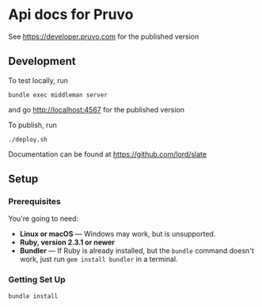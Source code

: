 # Api docs for Pruvo

See <a href="https://developers.pruvo.com">https://developer.pruvo.com<a/> for the published version

## Development

To test locally, run 

```shell
bundle exec middleman server
```

and go <a href="http://localhost:4567">http://localhost:4567<a/> for the published version

To publish, run

```shell
./deploy.sh
```

Documentation can be found at <a href="https://github.com/lord/slate">https://github.com/lord/slate<a/>

## Setup

### Prerequisites

You're going to need:

 - **Linux or macOS** — Windows may work, but is unsupported.
 - **Ruby, version 2.3.1 or newer**
 - **Bundler** — If Ruby is already installed, but the `bundle` command doesn't work, just run `gem install bundler` in a terminal.

### Getting Set Up

```shell
bundle install
```
